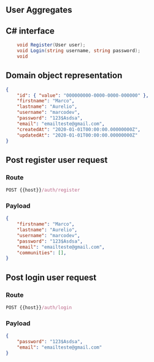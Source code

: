 ## User Aggregates

## C# interface
```csharp
    void Register(User user);
    void Login(string username, string password);
    void
```


## Domain object representation
```json
{
    "id": { "value": "000000000-0000-0000-000000" },
    "firstname": "Marco",
    "lastname": "Aurelio",
    "username": "marcodev",
    "password": "123$Asdsa",
    "email": "emailteste@gmail.com",
    "createdAt": "2020-01-01T00:00:00.00000000Z",
    "updatedAt": "2020-01-01T00:00:00.00000000Z"
}
```

## Post register user request

### Route
```js
POST {{host}}/auth/register
```

### Payload
```json
{
    "firstname": "Marco",
    "lastname": "Aurelio",
    "username": "marcodev",
    "password": "123$Asdsa",
    "email": "emailteste@gmail.com",
    "communities": [],
}
```

## Post login user request

### Route
```js
POST {{host}}/auth/login
```

### Payload
```json
{
    "password": "123$Asdsa",
    "email": "emailteste@gmail.com"
}
```